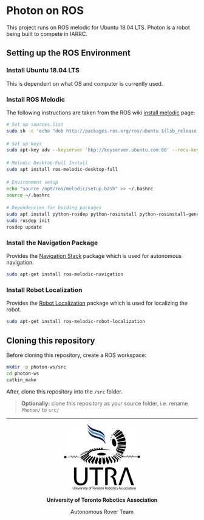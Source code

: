 # Photon on ROS #

This project runs on ROS melodic for Ubuntu 18.04 LTS. Photon is a robot being built to compete in IARRC.

## Setting up the ROS Environment ##

### Install Ubuntu 18.04 LTS ###
This is dependent on what OS and computer is currently used.

### Install ROS Melodic ###
The following instructions are taken from the ROS wiki [install melodic](http://wiki.ros.org/melodic/Installation/Ubuntu) page:
```bash
# Set up sources.list
sudo sh -c 'echo "deb http://packages.ros.org/ros/ubuntu $(lsb_release -sc) main" > /etc/apt/sources.list.d/ros-latest.list'

# Set up keys
sudo apt-key adv --keyserver 'hkp://keyserver.ubuntu.com:80' --recv-key C1CF6E31E6BADE8868B172B4F42ED6FBAB17C654

# Melodic Desktop-Full Install
sudo apt install ros-melodic-desktop-full

# Environment setup
echo "source /opt/ros/melodic/setup.bash" >> ~/.bashrc
source ~/.bashrc

# Dependencies for buiding packages
sudo apt install python-rosdep python-rosinstall python-rosinstall-generator python-wstool build-essential
sudo rosdep init
rosdep update
```

### Install the Navigation Package ###
Provides the [Navigation Stack](http://wiki.ros.org/navigation) package which is used for autonomous navigation.
```bash
sudo apt-get install ros-melodic-navigation
```

### Install Robot Localization ###
Provides the [Robot Localization](http://docs.ros.org/en/melodic/api/robot_localization/html/index.html) package which is used for localizing the robot.
```bash
sudo apt-get install ros-melodic-robot-localization
```

## Cloning this repository ##
Before cloning this repository, create a ROS workspace:
```bash
mkdir -p photon-ws/src
cd photon-ws
catkin_make
```
After, clone this repository into the `/src` folder.
> **Optionally:** clone this repository as your source folder, i.e. rename `Photon/` to `src/`

---
<p align="center">
<img src="https://raw.githubusercontent.com/UTRA-ART/SLAM/dev/docs/res/utra-logo.png" alt="UTRA logo" width="200"/>
</p>
<p align = "center"><b>University of Toronto Robotics Association</b></p>
<p align = "center">Autonomous Rover Team</p>
